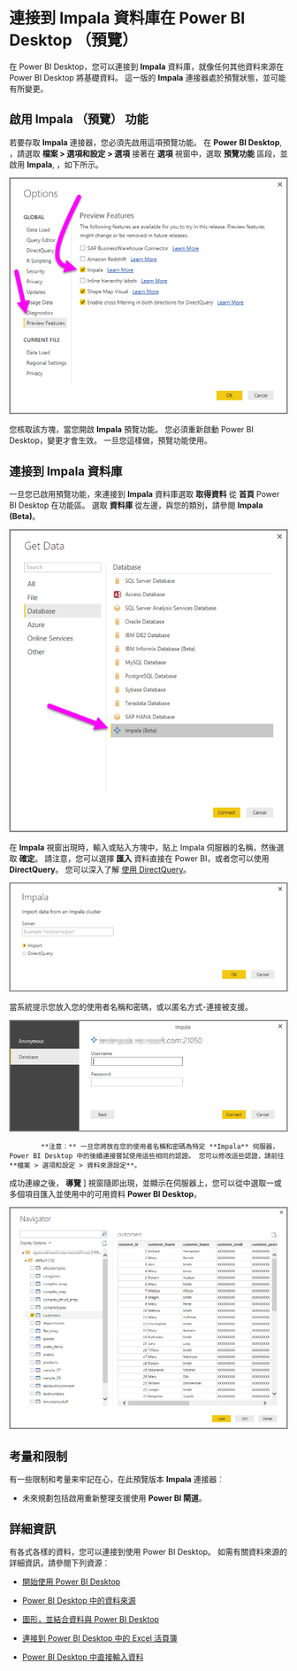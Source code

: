 <properties
   pageTitle="連接到 Impala 資料庫在 Power BI Desktop （預覽）"
   description="輕鬆地連接到並在 Power BI Desktop 使用 Impala 資料庫"
   services="powerbi"
   documentationCenter=""
   authors="davidiseminger"
   manager="mblythe"
   backup=""
   editor=""
   tags=""
   qualityFocus="no"
   qualityDate=""/>

<tags
   ms.service="powerbi"
   ms.devlang="NA"
   ms.topic="article"
   ms.tgt_pltfrm="NA"
   ms.workload="powerbi"
   ms.date="10/03/2016"
   ms.author="davidi"/>

# 連接到 Impala 資料庫在 Power BI Desktop （預覽）

在 Power BI Desktop，您可以連接到 **Impala** 資料庫，就像任何其他資料來源在 Power BI Desktop 將基礎資料。 這一版的 **Impala** 連接器處於預覽狀態，並可能有所變更。

## 啟用 Impala （預覽） 功能

若要存取 **Impala** 連接器，您必須先啟用這項預覽功能。 在 **Power BI Desktop**, ，請選取 **檔案 > 選項和設定 > 選項** 接著在 **選項** 視窗中，選取 **預覽功能** 區段，並啟用 **Impala**, ，如下所示。

![](media/powerbi-desktop-connect-impala/connect_impala_1.png)

您核取該方塊，當您開啟 **Impala** 預覽功能。 您必須重新啟動 Power BI Desktop，變更才會生效。 一旦您這樣做，預覽功能使用。

## 連接到 Impala 資料庫

一旦您已啟用預覽功能，來連接到 **Impala** 資料庫選取 **取得資料** 從 **首頁** Power BI Desktop 在功能區。 選取 **資料庫** 從左邊，與您的類別，請參閱 **Impala (Beta)**。

![](media/powerbi-desktop-connect-impala/connect_impala_2.png)

在 **Impala** 視窗出現時，輸入或貼入方塊中，貼上 Impala 伺服器的名稱，然後選取 **確定**。 請注意，您可以選擇 **匯入** 資料直接在 Power BI，或者您可以使用 **DirectQuery**。 您可以深入了解 [使用 DirectQuery](powerbi-desktop-use-directquery.md)。

![](media/powerbi-desktop-connect-impala/connect_impala_3a.png)

當系統提示您放入您的使用者名稱和密碼，或以匿名方式-連接被支援。

![](media/powerbi-desktop-connect-impala/connect_impala_4.png)

>
            **注意︰** 一旦您將放在您的使用者名稱和密碼為特定 **Impala** 伺服器，Power BI Desktop 中的後續連接嘗試使用這些相同的認證。 您可以修改這些認證，請前往 **檔案 > 選項和設定 > 資料來源設定**。

成功連線之後， **導覽** ] 視窗隨即出現，並顯示在伺服器上，您可以從中選取一或多個項目匯入並使用中的可用資料 **Power BI Desktop**。

![](media/powerbi-desktop-connect-impala/connect_impala_5.png)

## 考量和限制

有一些限制和考量来牢記在心，在此預覽版本 **Impala** 連接器︰

-   未來規劃包括啟用重新整理支援使用 **Power BI 閘道**。

## 詳細資訊

﻿有各式各樣的資料，您可以連接到使用 Power BI Desktop。 如需有關資料來源的詳細資訊，請參閱下列資源︰

-   [開始使用 Power BI Desktop](powerbi-desktop-getting-started.md)

-   [Power BI Desktop 中的資料來源](powerbi-desktop-data-sources.md)

-   [圖形，並結合資料與 Power BI Desktop](powerbi-desktop-shape-and-combine-data.md)

-   [連接到 Power BI Desktop 中的 Excel 活頁簿](powerbi-desktop-connect-excel.md)   

-   [Power BI Desktop 中直接輸入資料](powerbi-desktop-enter-data-directly-into-desktop.md)   
